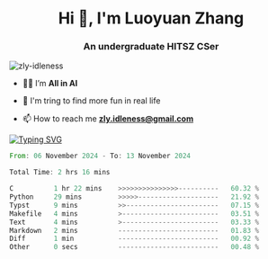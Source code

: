 <h1 align="center">Hi 👋, I'm Luoyuan Zhang</h1>

<h3 align="center">An undergraduate HITSZ CSer</h3>

<p align="left"> <img src="https://komarev.com/ghpvc/?username=zly-idleness&label=Profile%20views&color=0e75b6&style=flat" alt="zly-idleness" /> </p>


- 👨‍💻 I’m **All in AI**

- 🌱 I'm tring to find more fun in real life

- 📫 How to reach me **zly.idleness@gmail.com**



[![Typing SVG](https://readme-typing-svg.herokuapp.com?font=Fira+Code&pause=1000&width=435&lines=I+Maybe+Slow)](https://git.io/typing-svg)


<!--START_SECTION:waka-->

```rust
From: 06 November 2024 - To: 13 November 2024

Total Time: 2 hrs 16 mins

C          1 hr 22 mins    >>>>>>>>>>>>>>>----------   60.32 %
Python     29 mins         >>>>>--------------------   21.92 %
Typst      9 mins          >>-----------------------   07.15 %
Makefile   4 mins          >------------------------   03.51 %
Text       4 mins          >------------------------   03.33 %
Markdown   2 mins          -------------------------   01.83 %
Diff       1 min           -------------------------   00.92 %
Other      0 secs          -------------------------   00.48 %
```

<!--END_SECTION:waka-->


